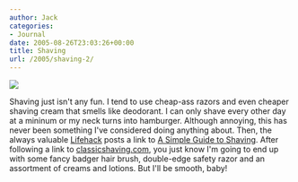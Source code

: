 ```yaml
---
author: Jack
categories:
- Journal
date: 2005-08-26T23:03:26+00:00
title: Shaving
url: /2005/shaving-2/
---
```


![][1]

Shaving just isn't any fun. I tend to use cheap-ass razors and even cheaper shaving cream that smells like deodorant. I can only shave every other day at a mininum or my neck turns into hamburger. Although annoying, this has never been something I've considered doing anything about. Then, the always valuable [Lifehack][2] posts a link to [A Simple Guide to Shaving][3]. After following a link to [classicshaving.com][4], you just know I'm going to end up with some fancy badger hair brush, double-edge safety razor and an assortment of creams and lotions. But I'll be smooth, baby!

 [1]: /files/barbershaving.jpg
 [2]: http://www.lifehack.org/
 [3]: http://deepermotive.org/2005/08/23/a-simple-guide-to-shaving/
 [4]: http://www.classicshaving.com